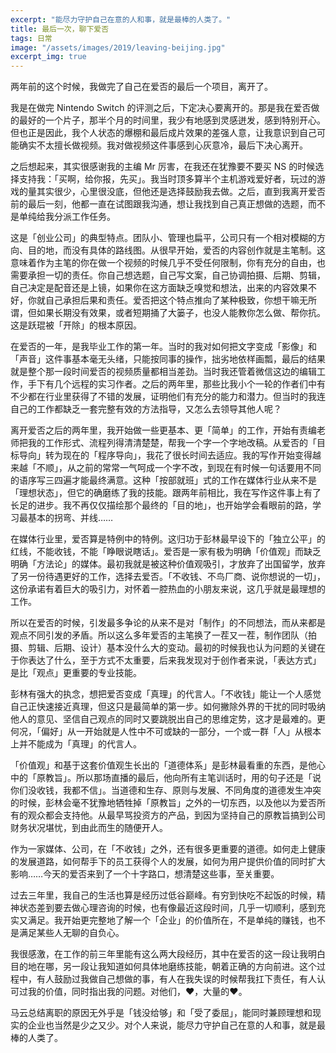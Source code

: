 ```yaml
---
excerpt: "能尽力守护自己在意的人和事，就是最棒的人类了。"
title: 最后一次，聊下爱否
tags: 日常
image: "/assets/images/2019/leaving-beijing.jpg"
excerpt_img: true
---
```


两年前的这个时候，我做完了自己在爱否的最后一个项目，离开了。

我是在做完 Nintendo Switch 的评测之后，下定决心要离开的。那是我在爱否做的最好的一个片子，那半个月的时间里，我少有地感到灵感迸发，感到特别开心。但也正是因此，我个人状态的爆棚和最后成片效果的差强人意，让我意识到自己可能确实不太擅长做视频。我对做视频这件事感到心灰意冷，最后下决心离开。

之后想起来，其实很感谢我的主编 Mr 厉害，在我还在犹豫要不要买 NS 的时候选择支持我：「买啊，给你报，先买」。我当时顶多算半个主机游戏爱好者，玩过的游戏的量其实很少，心里很没底，但他还是选择鼓励我去做。之后，直到我离开爱否前的最后一刻，他都一直在试图跟我沟通，想让我找到自己真正想做的选题，而不是单纯给我分派工作任务。

这是「创业公司」的典型特点。团队小、管理也扁平，公司只有一个相对模糊的方向、目的地，而没有具体的路线图。从很早开始，爱否的内容创作就是主笔制。这意味着作为主笔的你在做一个视频的时候几乎不受任何限制，你有充分的自由，也需要承担一切的责任。你自己想选题，自己写文案，自己协调拍摄、后期、剪辑，自己决定是配音还是上镜，如果你在这方面缺乏嗅觉和想法，出来的内容效果不好，你就自己承担后果和责任。爱否把这个特点推向了某种极致，你想干嘛无所谓，但如果长期没有效果，或者短期捅了大篓子，也没人能教你怎么做、帮你抗。这是跃琨被「开除」的根本原因。

在爱否的一年，是我毕业工作的第一年。当时的我对如何把文字变成「影像」和「声音」这件事基本毫无头绪，只能按同事的操作，拙劣地依样画瓢，最后的结果就是整个那一段时间爱否的视频质量都相当差劲。当时我还管着微信这边的编辑工作，手下有几个远程的实习作者。之后的两年里，那些比我小个一轮的作者们中有不少都在行业里获得了不错的发展，证明他们有充分的能力和潜力。但当时的我连自己的工作都缺乏一套完整有效的方法指导，又怎么去领导其他人呢？

离开爱否之后的两年里，我开始做一些更基本、更「简单」的工作，开始有责编老师把我的工作形式、流程列得清清楚楚，帮我一个字一个字地改稿。从爱否的「目标导向」转为现在的「程序导向」，我花了很长时间去适应。我的写作开始变得越来越「不顺」，从之前的常常一气呵成一个字不改，到现在有时候一句话要用不同的语序写三四遍才能最终满意。这种「按部就班」式的工作在媒体行业从来不是「理想状态」，但它的确磨练了我的技能。跟两年前相比，我在写作这件事上有了长足的进步。我不再仅仅描绘那个最终的「目的地」，也开始学会看眼前的路，学习最基本的拐弯、并线……

在媒体行业里，爱否算是特例中的特例。这归功于彭林最早设下的「独立公平」的红线，不能收钱，不能「睁眼说瞎话」。爱否是一家有极为明确「价值观」而缺乏明确「方法论」的媒体。最初我就是被这种价值观吸引，才放弃了出国留学，放弃了另一份待遇更好的工作，选择去爱否。「不收钱、不鸟厂商、说你想说的一切」，这份承诺有着巨大的吸引力，对怀着一腔热血的小朋友来说，这几乎就是最理想的工作。

所以在爱否的时候，引发最多争论的从来不是对「制作」的不同想法，而从来都是观点不同引发的矛盾。所以这么多年爱否的主笔换了一茬又一茬，制作团队（拍摄、剪辑、后期、设计）基本没什么大的变动。最初的时候我也认为问题的关键在于你表达了什么，至于方式不太重要，后来我发现对于创作者来说，「表达方式」是比「观点」更重要的专业技能。

彭林有强大的执念，想把爱否变成「真理」的代言人。「不收钱」能让一个人感觉自己正快速接近真理，但这只是最简单的第一步。如何撇除外界的干扰的同时吸纳他人的意见、坚信自己观点的同时又要跳脱出自己的思维定势，这才是最难的。更何况，「偏好」从一开始就是人性中不可或缺的一部分，一个或一群「人」从根本上并不能成为「真理」的代言人。

「价值观」和基于这套价值观生长出的「道德体系」是彭林最看重的东西，是他心中的「原教旨」。所以那场直播的最后，他向所有主笔训话时，用的句子还是「说你们没收钱，我都不信」。当道德和生存、原则与发展、不同角度的道德发生冲突的时候，彭林会毫不犹豫地牺牲掉「原教旨」之外的一切东西，以及他以为爱否所有的观众都会支持他。从最早骂投资方的产品，到因为坚持自己的原教旨搞到公司财务状况堪忧，到由此而生的随便开人。

作为一家媒体、公司，在「不收钱」之外，还有很多更重要的道德。如何走上健康的发展道路，如何帮手下的员工获得个人的发展，如何为用户提供价值的同时扩大影响……今天的爱否来到了一个十字路口，想清楚这些事，至关重要。

过去三年里，我自己的生活也算是经历过低谷巅峰。有穷到快吃不起饭的时候，精神状态差到要去做心理咨询的时候，也有像最近这段时间，几乎一切顺利，感到充实又满足。我开始更完整地了解一个「企业」的价值所在，不是单纯的赚钱，也不是满足某些人无聊的自负心。

我很感激，在工作的前三年里能有这么两大段经历，其中在爱否的这一段让我明白目的地在哪，另一段让我知道如何具体地磨练技能，朝着正确的方向前进。这个过程中，有人鼓励过我做自己想做的事，有人在我失误的时候帮我扛下责任，有人认可过我的价值，同时指出我的问题。对他们，❤️，大量的❤️。

马云总结离职的原因无外乎是「钱没给够」和「受了委屈」，能同时兼顾理想和现实的企业也当然是少之又少。对个人来说，能尽力守护自己在意的人和事，就是最棒的人类了。